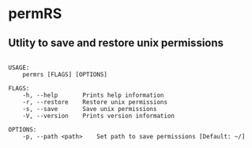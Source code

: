 # permRS


## Utlity to save and restore unix permissions

```

USAGE:
    permrs [FLAGS] [OPTIONS]

FLAGS:
    -h, --help       Prints help information
    -r, --restore    Restore unix permissions
    -s, --save       Save unix permissions
    -V, --version    Prints version information

OPTIONS:
    -p, --path <path>    Set path to save permissions [Default: ~/]
```
